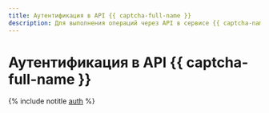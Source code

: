 ```yaml
---
title: Аутентификация в API {{ captcha-full-name }}
description: Для выполнения операций через API в сервисе {{ captcha-name }} необходимо получить IAM-токен для своего аккаунта.
---
```


# Аутентификация в API {{ captcha-full-name }}

{% include notitle [auth](../../_includes/authentication.md) %}
